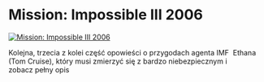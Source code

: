 Mission: Impossible III 2006 
=============
[![Mission: Impossible III 2006 ](http://vidos.pl/images/player.gif)](http://vidos.pl/mission-impossible-iii-2006)

 Kolejna, trzecia z kolei część opowieści o przygodach agenta IMF  Ethana (Tom Cruise), który musi zmierzyć się z bardzo niebezpiecznym i zobacz pełny opis
